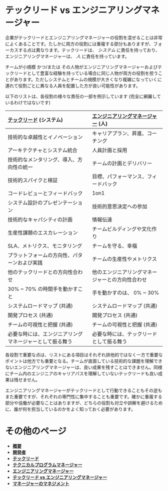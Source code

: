 # テックリード vs エンジニアリングマネージャー

企業がテックリードとエンジニアリングマネージャーの役割を混ぜることは非常によくあることです。たしかに両方の役割には重複する部分もありますが、フォーカスする点は異なります。テックリードは、 *システム* に責任を持っており、エンジニアリングマネージャーは、 *人* に責任を持っています。

チームが小規模 かつ/または その人物がエンジニアリングマネージャーおよびテックリードとして豊富な経験を持っている場合に同じ人物が両方の役割を担うことがあります。ただしシステムとチームの規模が大きくなり複雑になっていくに連れて役割ごとに異なる人員を配置した方が良い可能性があります。

以下のリストは、各役割の様々な責任の一部を例示しています (完全に網羅しているわけではないです)

| [テックリード](TechLead.md) (システム) | [エンジニアリングマネージャー](EngineeringManager.md) (人)|
| :--- | :--- |
| 技術的な卓越性とイノベーション | キャリアプラン、昇進、コーチング |
| アーキテクチャとシステム統合 | 人員計画と採用 |
| 技術的なメンタリング、導入、方向性の統一 | チームの計画とデリバリー |
| 技術的スパイクと検証 | 目標、パフォーマンス、フィードバック |
| コードレビューとフィードバック | 1on1 |
| システム設計のプレゼンテーション | 技術的意思決定への参加 |
| 技術的なキャパシティの計画​ | 情報伝達 |
| 生産性課題のエスカレーション​ | チームビルディングや文化作り |
| SLA、メトリクス、モニタリング​ | チームを守る、幸福 |
| プラットフォームの方向性、パターンおよび実践 | チームの生産性やメトリクス |
| 他のテックリードとの方向性合わせ​ | 他のエンジニアリングマネージャーとの方向性合わせ |
| 30% ~ 70% の時間手を動かすこと | 手を動かすのは、 0% ~ 30% |
| システムロードマップ (共通) | システムロードマップ (共通) |
| 開発プロセス (共通)​ | 開発プロセス (共通) |
| チームの可視性と把握 (共通) | チームの可視性と把握 (共通) |
| 必要な時には、エンジニアリングマネージャーとして振る舞う | 必要な時には、テックリードとして振る舞う |

各役割で重要な点は、リストにある項目はそれぞれ排他的ではなく一方で重要なポイントは他方でも重要となる。チームが直面している技術的な課題を理解できないエンジニアリングマネージャーは、良い成果を残すことはできません。同様にチーム内のエンジニアのキャリアパスを理解していないテックリードも良い成果は残せません。

エンジニアリングマネージャーがテックリードとして行動できることもその逆もまた重要ですが、それぞれの専門性に集中することも重要です。確かに重複する部分や協働が必要なことはありますが、どちらの役割も対立や誤解を避けるために、誰が何を担当しているのかをよく知っておく必要があります。

# その他のページ

* [**概要**](README.md)
* [**開発者**](Developer.md)
* [**テックリード**](TechLead.md)
* [**テクニカルプログラムマネージャー**](TechnicalProgramManager.md)
* [**エンジニアリングマネージャー**](EngineeringManager.md)
* [**テックリード vs エンジニアリングマネージャー**](TechLead-EngineeringManager.md)
* [**マネージャーのマネジメント**](Managing-Managers.md)